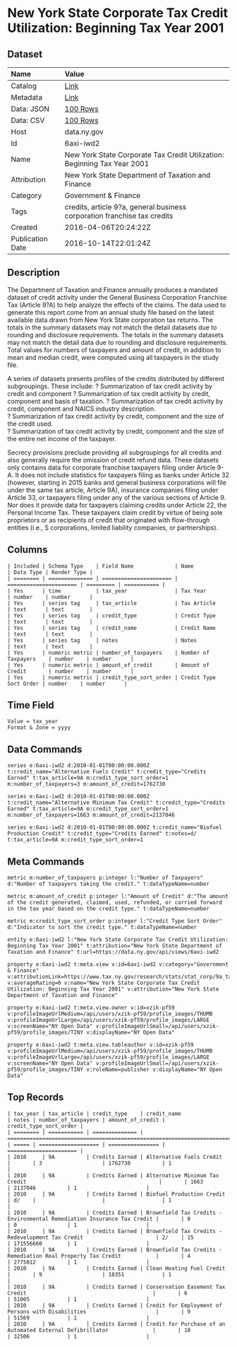 # New York State Corporate Tax Credit Utilization: Beginning Tax Year 2001

## Dataset

| Name | Value |
| :--- | :---- |
| Catalog | [Link](https://catalog.data.gov/dataset/new-york-state-corporate-tax-credit-utilization-beginning-tax-year-2001) |
| Metadata | [Link](https://data.ny.gov/api/views/6axi-iwd2) |
| Data: JSON | [100 Rows](https://data.ny.gov/api/views/6axi-iwd2/rows.json?max_rows=100) |
| Data: CSV | [100 Rows](https://data.ny.gov/api/views/6axi-iwd2/rows.csv?max_rows=100) |
| Host | data.ny.gov |
| Id | 6axi-iwd2 |
| Name | New York State Corporate Tax Credit Utilization: Beginning Tax Year 2001 |
| Attribution | New York State Department of Taxation and Finance |
| Category | Government & Finance |
| Tags | credits, article 9?a, general business corporation franchise tax credits |
| Created | 2016-04-06T20:24:22Z |
| Publication Date | 2016-10-14T22:01:24Z |

## Description

The Department of Taxation and Finance annually produces a mandated dataset of credit activity under the General Business Corporation Franchise Tax (Article 9?A) to help analyze the effects of the claims. 
The data used to generate this report come from an annual study file based on the latest available data drawn from New York State corporation tax returns.  The totals in the summary datasets may not match the detail datasets due to rounding and disclosure requirements.  The totals in the summary datasets may not match the detail data due to rounding and disclosure requirements.  Total values for numbers of taxpayers and amount of credit, in addition to mean and median credit, were computed using all taxpayers in the study file.

A series of datasets presents profiles of the credits distributed by different subgroupings. These include:
?	Summarization of tax credit activity by credit and component
?	Summarization of tax credit activity by credit, component and basis of taxation.
?	Summarization of tax credit activity by credit, component and NAICS industry description.  
?	Summarization of tax credit activity by credit, component and the size of the credit used.  
?	Summarization of tax credit activity by credit, component and the size of the entire net income of the taxpayer.  

Secrecy provisions preclude providing all subgroupings for all credits and also generally require the omission of credit refund data.  These datasets only contains data for corporate franchise taxpayers filing under Article 9-A. It does not include statistics for taxpayers filing as banks under Article 32 (however, starting in 2015 banks and general business corporations will file under the same tax article, Article 9A), insurance companies filing under Article 33, or taxpayers filing under any of the various sections of Article 9. Nor does it provide data for taxpayers claiming credits under Article 22, the Personal Income Tax.  These taxpayers claim credit by virtue of being sole proprietors or as recipients of credit that originated with flow-through entities (i.e., S corporations, limited liability companies, or partnerships).

## Columns

```ls
| Included | Schema Type    | Field Name             | Name                   | Data Type | Render Type |
| ======== | ============== | ====================== | ====================== | ========= | =========== |
| Yes      | time           | tax_year               | Tax Year               | number    | number      |
| Yes      | series tag     | tax_article            | Tax Article            | text      | text        |
| Yes      | series tag     | credit_type            | Credit Type            | text      | text        |
| Yes      | series tag     | credit_name            | Credit Name            | text      | text        |
| Yes      | series tag     | notes                  | Notes                  | text      | text        |
| Yes      | numeric metric | number_of_taxpayers    | Number of Taxpayers    | number    | number      |
| Yes      | numeric metric | amount_of_credit       | Amount of Credit       | number    | number      |
| Yes      | numeric metric | credit_type_sort_order | Credit Type Sort Order | number    | number      |
```

## Time Field

```ls
Value = tax_year
Format & Zone = yyyy
```

## Data Commands

```ls
series e:6axi-iwd2 d:2010-01-01T00:00:00.000Z t:credit_name="Alternative Fuels Credit" t:credit_type="Credits Earned" t:tax_article=9A m:credit_type_sort_order=1 m:number_of_taxpayers=3 m:amount_of_credit=1762730

series e:6axi-iwd2 d:2010-01-01T00:00:00.000Z t:credit_name="Alternative Minimum Tax Credit" t:credit_type="Credits Earned" t:tax_article=9A m:credit_type_sort_order=1 m:number_of_taxpayers=1663 m:amount_of_credit=2137046

series e:6axi-iwd2 d:2010-01-01T00:00:00.000Z t:credit_name="Biofuel Production Credit" t:credit_type="Credits Earned" t:notes=d/ t:tax_article=9A m:credit_type_sort_order=1
```

## Meta Commands

```ls
metric m:number_of_taxpayers p:integer l:"Number of Taxpayers" d:"Number of taxpayers taking the credit." t:dataTypeName=number

metric m:amount_of_credit p:integer l:"Amount of Credit" d:"The amount of the credit generated, claimed, used, refunded, or carried forward in the tax year based on the credit type." t:dataTypeName=number

metric m:credit_type_sort_order p:integer l:"Credit Type Sort Order" d:"Indicator to sort the credit type." t:dataTypeName=number

entity e:6axi-iwd2 l:"New York State Corporate Tax Credit Utilization: Beginning Tax Year 2001" t:attribution="New York State Department of Taxation and Finance" t:url=https://data.ny.gov/api/views/6axi-iwd2

property e:6axi-iwd2 t:meta.view v:id=6axi-iwd2 v:category="Government & Finance" v:attributionLink=https://www.tax.ny.gov/research/stats/stat_corp/9a_tax_credits/article_9a_general_business_corporation_franchise_tax_credits_through_tax_year_2012.htm v:averageRating=0 v:name="New York State Corporate Tax Credit Utilization: Beginning Tax Year 2001" v:attribution="New York State Department of Taxation and Finance"

property e:6axi-iwd2 t:meta.view.owner v:id=xzik-pf59 v:profileImageUrlMedium=/api/users/xzik-pf59/profile_images/THUMB v:profileImageUrlLarge=/api/users/xzik-pf59/profile_images/LARGE v:screenName="NY Open Data" v:profileImageUrlSmall=/api/users/xzik-pf59/profile_images/TINY v:displayName="NY Open Data"

property e:6axi-iwd2 t:meta.view.tableauthor v:id=xzik-pf59 v:profileImageUrlMedium=/api/users/xzik-pf59/profile_images/THUMB v:profileImageUrlLarge=/api/users/xzik-pf59/profile_images/LARGE v:screenName="NY Open Data" v:profileImageUrlSmall=/api/users/xzik-pf59/profile_images/TINY v:roleName=publisher v:displayName="NY Open Data"
```

## Top Records

```ls
| tax_year | tax_article | credit_type    | credit_name                                                             | notes | number_of_taxpayers | amount_of_credit | credit_type_sort_order | 
| ======== | =========== | ============== | ======================================================================= | ===== | =================== | ================ | ====================== | 
| 2010     | 9A          | Credits Earned | Alternative Fuels Credit                                                |       | 3                   | 1762730          | 1                      | 
| 2010     | 9A          | Credits Earned | Alternative Minimum Tax Credit                                          |       | 1663                | 2137046          | 1                      | 
| 2010     | 9A          | Credits Earned | Biofuel Production Credit                                               | d/    |                     |                  | 1                      | 
| 2010     | 9A          | Credits Earned | Brownfield Tax Credits - Environmental Remediation Insurance Tax Credit |       | 0                   | 0                | 1                      | 
| 2010     | 9A          | Credits Earned | Brownfield Tax Credits - Redevelopment Tax Credit                       | 2/    | 15                  | 171556660        | 1                      | 
| 2010     | 9A          | Credits Earned | Brownfield Tax Credits - Remediation Real Property Tax Credit           |       | 4                   | 2775012          | 1                      | 
| 2010     | 9A          | Credits Earned | Clean Heating Fuel Credit                                               |       | 9                   | 18351            | 1                      | 
| 2010     | 9A          | Credits Earned | Conservation Easement Tax Credit                                        |       | 6                   | 51005            | 1                      | 
| 2010     | 9A          | Credits Earned | Credit for Employment of Persons with Disabilities                      |       | 9                   | 51569            | 1                      | 
| 2010     | 9A          | Credits Earned | Credit for Purchase of an Automated External Defibrillator              |       | 10                  | 32506            | 1                      | 
```